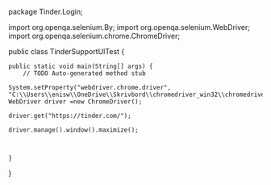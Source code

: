 package Tinder.Login;

import org.openqa.selenium.By;
import org.openqa.selenium.WebDriver;
import org.openqa.selenium.chrome.ChromeDriver;

public class TinderSupportUITest {

	public static void main(String[] args) {
		// TODO Auto-generated method stub
		
	System.setProperty("webdriver.chrome.driver", "C:\\Users\\enisw\\OneDrive\\Skrivbord\\chromedriver_win32\\chromedriver.exe");
	WebDriver driver =new ChromeDriver();
	
	driver.get("https://tinder.com/");
	
	driver.manage().window().maximize();
	
	

	}

}
